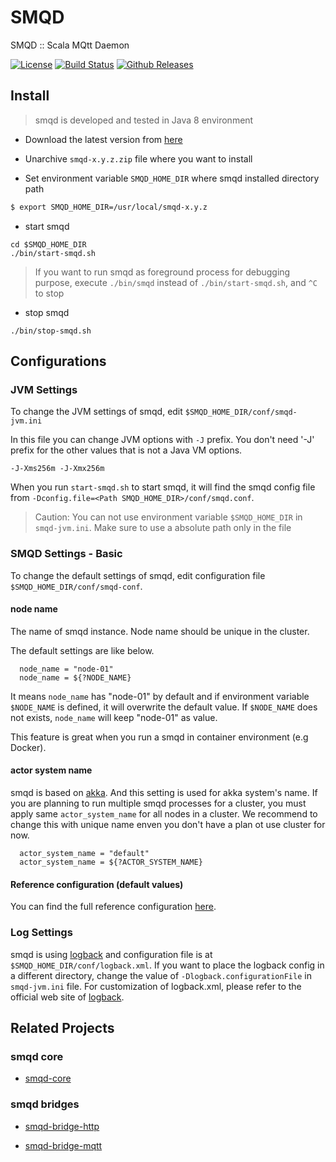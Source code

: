 # SMQD

SMQD :: Scala MQtt Daemon

[![License](http://img.shields.io/:license-apache-blue.svg)](http://www.apache.org/licenses/LICENSE-2.0.html)
[![Build Status](https://travis-ci.org/smqd/smqd.svg?branch=develop)](https://travis-ci.org/smqd/smqd)
[![Github Releases](https://img.shields.io/github/downloads/smqd/smqd/latest/total.svg)](https://github.com/smqd/smqd/releases/latest)

## Install

> smqd is developed and tested in Java 8 environment

- Download the latest version from [here](https://github.com/smqd/smqd/releases/latest)

- Unarchive `smqd-x.y.z.zip` file where you want to install

- Set environment variable `SMQD_HOME_DIR` where smqd installed directory path

```bash
$ export SMQD_HOME_DIR=/usr/local/smqd-x.y.z
```

* start smqd

```
cd $SMQD_HOME_DIR
./bin/start-smqd.sh
```

> If you want to run smqd as foreground process for debugging purpose,
execute `./bin/smqd` instead of `./bin/start-smqd.sh`, and `^C` to stop

* stop smqd

```
./bin/stop-smqd.sh
```

## Configurations

### JVM Settings

To change the JVM settings of smqd, edit `$SMQD_HOME_DIR/conf/smqd-jvm.ini`

In this file you can change JVM options with `-J` prefix.
You don't need '-J' prefix for the other values that is not a Java VM options.

```
-J-Xms256m -J-Xmx256m
```

When you run `start-smqd.sh` to start smqd, it will find the smqd config file from
`-Dconfig.file=<Path SMQD_HOME_DIR>/conf/smqd.conf`.

> Caution: You can not use environment variable `$SMQD_HOME_DIR` in `smqd-jvm.ini`.
Make sure to use a absolute path only in the file

### SMQD Settings - Basic

To change the default settings of smqd, edit configuration file `$SMQD_HOME_DIR/conf/smqd-conf`.

#### node name

The name of smqd instance. Node name should be unique in the cluster.

The default settings are like below.

```
  node_name = "node-01"
  node_name = ${?NODE_NAME}
```

It means `node_name` has "node-01" by default and
if environment variable `$NODE_NAME` is defined, it will overwrite the default value.
If `$NODE_NAME` does not exists, `node_name` will keep "node-01" as value.

This feature is great when you run a smqd in container environment (e.g Docker).

#### actor system name

smqd is based on [akka](https://akka.io). And this setting is used for akka system's name.
If you are planning to run multiple smqd processes for a cluster, you must apply same `actor_system_name` for all nodes in a cluster.
We recommend to change this with unique name enven you don't have a plan ot use cluster for now.

```
  actor_system_name = "default"
  actor_system_name = ${?ACTOR_SYSTEM_NAME}
```

#### Reference configuration (default values)

You can find the full reference configuration [here](https://github.com/smqd/smqd-core/src/main/resources/smqd-ref.conf).

### Log Settings

smqd is using [logback](https://logback.qos.ch) and configuration file is at `$SMQD_HOME_DIR/conf/logback.xml`.
If you want to place the logback config in a different directory,
change the value of `-Dlogback.configurationFile` in `smqd-jvm.ini` file.
For customization of logback.xml, please refer to the official web site of [logback](https://logback.qos.ch).

## Related Projects

### smqd core

- [smqd-core](https://github.com/smqd/smqd-core/)

### smqd bridges

- [smqd-bridge-http](https://github.com/smqd/smqd-bridge-http/)

- [smqd-bridge-mqtt](https://github.com/smqd/smqd-bridge-mqtt/)